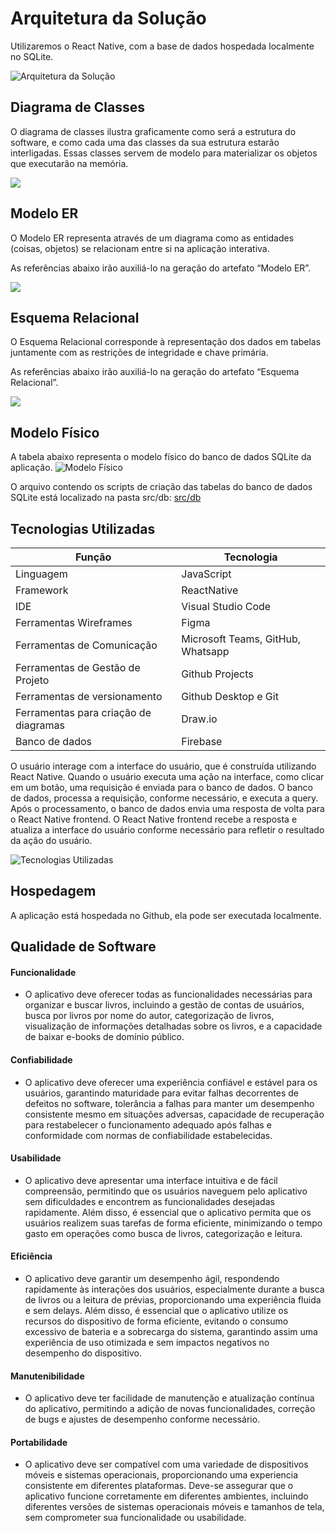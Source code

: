 # Arquitetura da Solução

Utilizaremos o React Native, com a base de dados hospedada localmente no SQLite.

![Arquitetura da Solução](img/arquiteturaDaSolucao.png)

## Diagrama de Classes

O diagrama de classes ilustra graficamente como será a estrutura do software, e como cada uma das classes da sua estrutura estarão interligadas. Essas classes servem de modelo para materializar os objetos que executarão na memória.

<img src="./img/Diagrama de Classes.jpg">

## Modelo ER

O Modelo ER representa através de um diagrama como as entidades (coisas, objetos) se relacionam entre si na aplicação interativa.

As referências abaixo irão auxiliá-lo na geração do artefato “Modelo ER”.

<img src="./img/Modelo ER.jpg">

## Esquema Relacional

O Esquema Relacional corresponde à representação dos dados em tabelas juntamente com as restrições de integridade e chave primária.

As referências abaixo irão auxiliá-lo na geração do artefato “Esquema Relacional”.

<img src="./img/Esquema relacional.jpg">

## Modelo Físico

A tabela abaixo representa o modelo físico do banco de dados SQLite da aplicação.
![Modelo Físico](img/modelo-fisico.png)

O arquivo contendo os scripts de criação das tabelas do banco de dados SQLite está localizado na pasta src/db: <a href="../src/db/DbServices.js">src/db</a>

## Tecnologias Utilizadas

| Função                                | Tecnologia                        |
| ------------------------------------- | --------------------------------- |
| Linguagem                             | JavaScript                        |
| Framework                             | ReactNative                       |
| IDE                                   | Visual Studio Code                |
| Ferramentas Wireframes                | Figma                             |
| Ferramentas de Comunicação            | Microsoft Teams, GitHub, Whatsapp |
| Ferramentas de Gestão de Projeto      | Github Projects                   |
| Ferramentas de versionamento          | Github Desktop e Git              |
| Ferramentas para criação de diagramas | Draw.io                           |
| Banco de dados                        | Firebase                          |

O usuário interage com a interface do usuário, que é construída utilizando React Native. Quando o usuário executa uma ação na interface, como clicar em um botão, uma requisição é enviada para o banco de dados. O banco de dados, processa a requisição, conforme necessário, e executa a query. Após o processamento, o banco de dados envia uma resposta de volta para o React Native frontend. O React Native frontend recebe a resposta e atualiza a interface do usuário conforme necessário para refletir o resultado da ação do usuário.

![Tecnologias Utilizadas](img/tecnologiasUtilizadas.png)

## Hospedagem

A aplicação está hospedada no Github, ela pode ser executada localmente.

## Qualidade de Software

#### Funcionalidade

- O aplicativo deve oferecer todas as funcionalidades necessárias para organizar e buscar livros, incluindo a gestão de contas de usuários, busca por livros por nome do autor, categorização de livros, visualização de informações detalhadas sobre os livros, e a capacidade de baixar e-books de domínio público.

#### Confiabilidade

- O aplicativo deve oferecer uma experiência confiável e estável para os usuários, garantindo maturidade para evitar falhas decorrentes de defeitos no software, tolerância a falhas para manter um desempenho consistente mesmo em situações adversas, capacidade de recuperação para restabelecer o funcionamento adequado após falhas e conformidade com normas de confiabilidade estabelecidas.

#### Usabilidade

- O aplicativo deve apresentar uma interface intuitiva e de fácil compreensão, permitindo que os usuários naveguem pelo aplicativo sem dificuldades e encontrem as funcionalidades desejadas rapidamente. Além disso, é essencial que o aplicativo permita que os usuários realizem suas tarefas de forma eficiente, minimizando o tempo gasto em operações como busca de livros, categorização e leitura.

#### Eficiência

- O aplicativo deve garantir um desempenho ágil, respondendo rapidamente às interações dos usuários, especialmente durante a busca de livros ou a leitura de prévias, proporcionando uma experiência fluida e sem delays. Além disso, é essencial que o aplicativo utilize os recursos do dispositivo de forma eficiente, evitando o consumo excessivo de bateria e a sobrecarga do sistema, garantindo assim uma experiência de uso otimizada e sem impactos negativos no desempenho do dispositivo.

#### Manutenibilidade

- O aplicativo deve ter facilidade de manutenção e atualização contínua do aplicativo, permitindo a adição de novas funcionalidades, correção de bugs e ajustes de desempenho conforme necessário.

#### Portabilidade

- O aplicativo deve ser compatível com uma variedade de dispositivos móveis e sistemas operacionais, proporcionando uma experiencia consistente em diferentes plataformas. Deve-se assegurar que o aplicativo funcione corretamente em diferentes ambientes, incluindo diferentes versões de sistemas operacionais móveis e tamanhos de tela, sem comprometer sua funcionalidade ou usabilidade.
